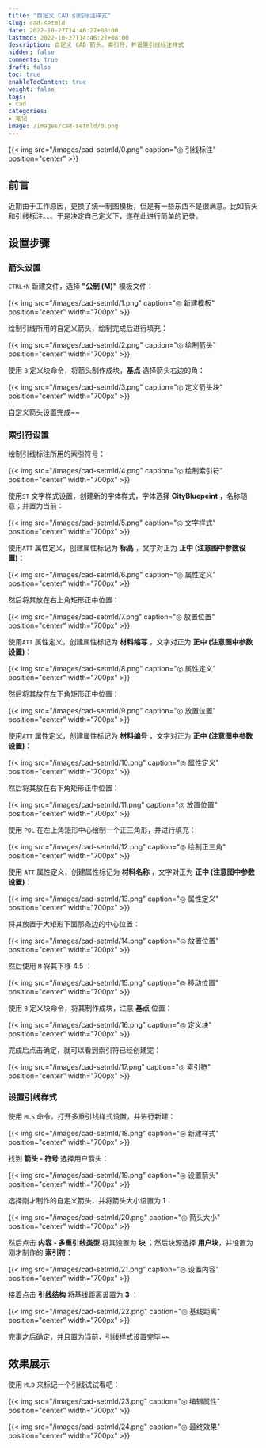```yaml
---
title: "自定义 CAD 引线标注样式"
slug: cad-setmld
date: 2022-10-27T14:46:27+08:00
lastmod: 2022-10-27T14:46:27+08:00
description: 自定义 CAD 箭头、索引符，并设置引线标注样式
hidden: false
comments: true
draft: false
toc: true
enableTocContent: true
weight: false
tags:
- cad
categories:
- 笔记
image: /images/cad-setmld/0.png
---
```


{{< img src="/images/cad-setmld/0.png" caption="◎ 引线标注" position="center" >}}

## 前言

近期由于工作原因，更换了统一制图模板，但是有一些东西不是很满意。比如箭头和引线标注。。。于是决定自己定义下，遂在此进行简单的记录。

<!--more-->

## 设置步骤

### 箭头设置

`CTRL+N` 新建文件，选择 **"公制 (M)"** 模板文件：

{{< img src="/images/cad-setmld/1.png" caption="◎ 新建模板" position="center" width="700px" >}}

绘制引线所用的自定义箭头，绘制完成后进行填充：

{{< img src="/images/cad-setmld/2.png" caption="◎ 绘制箭头" position="center" width="700px" >}}

使用 `B` 定义块命令，将箭头制作成块，**基点** 选择箭头右边的角：

{{< img src="/images/cad-setmld/3.png" caption="◎ 定义箭头块" position="center" width="700px" >}}

自定义箭头设置完成~~

### 索引符设置

绘制引线标注所用的索引符号：

{{< img src="/images/cad-setmld/4.png" caption="◎ 绘制索引符" position="center" width="700px" >}}

使用`ST` 文字样式设置，创建新的字体样式，字体选择 **CityBluepeint** ，名称随意；并置为当前：

{{< img src="/images/cad-setmld/5.png" caption="◎ 文字样式" position="center" width="700px" >}}

使用`ATT` 属性定义，创建属性标记为 **标高** ，文字对正为 **正中 (注意图中参数设置)**：

{{< img src="/images/cad-setmld/6.png" caption="◎ 属性定义" position="center" width="700px" >}}

然后将其放在右上角矩形正中位置：

{{< img src="/images/cad-setmld/7.png" caption="◎ 放置位置" position="center" width="700px" >}}

使用`ATT` 属性定义，创建属性标记为 **材料缩写** ，文字对正为 **正中 (注意图中参数设置)**：

{{< img src="/images/cad-setmld/8.png" caption="◎ 属性定义" position="center" width="700px" >}}

然后将其放在左下角矩形正中位置：

{{< img src="/images/cad-setmld/9.png" caption="◎ 放置位置" position="center" width="700px" >}}

使用`ATT` 属性定义，创建属性标记为 **材料编号** ，文字对正为 **正中 (注意图中参数设置)**：

{{< img src="/images/cad-setmld/10.png" caption="◎ 属性定义" position="center" width="700px" >}}

然后将其放在右下角矩形正中位置：

{{< img src="/images/cad-setmld/11.png" caption="◎ 放置位置" position="center" width="700px" >}}

使用 `POL` 在左上角矩形中心绘制一个正三角形，并进行填充：

{{< img src="/images/cad-setmld/12.png" caption="◎ 绘制正三角" position="center" width="700px" >}}

使用 `ATT` 属性定义，创建属性标记为 **材料名称** ，文字对正为 **正中 (注意图中参数设置)**：

{{< img src="/images/cad-setmld/13.png" caption="◎ 属性定义" position="center" width="700px" >}}

将其放置于大矩形下面那条边的中心位置：

{{< img src="/images/cad-setmld/14.png" caption="◎ 放置位置" position="center" width="700px" >}}

然后使用 `M` 将其下移 4.5 ：

{{< img src="/images/cad-setmld/15.png" caption="◎ 移动位置" position="center" width="700px" >}}

使用 `B` 定义块命令，将其制作成块，注意 **基点** 位置：

{{< img src="/images/cad-setmld/16.png" caption="◎ 定义块" position="center" width="700px" >}}

完成后点击确定，就可以看到索引符已经创建完：

{{< img src="/images/cad-setmld/17.png" caption="◎ 索引符" position="center" width="700px" >}}

### 设置引线样式

使用 `MLS` 命令，打开多重引线样式设置，并进行新建：

{{< img src="/images/cad-setmld/18.png" caption="◎ 新建样式" position="center" width="700px" >}}

找到 **箭头 - 符号** 选择用户箭头：

{{< img src="/images/cad-setmld/19.png" caption="◎ 设置箭头" position="center" width="700px" >}}

选择刚才制作的自定义箭头，并将箭头大小设置为 **1**：

{{< img src="/images/cad-setmld/20.png" caption="◎ 箭头大小" position="center" width="700px" >}}

然后点击 **内容 - 多重引线类型** 将其设置为 **块** ；然后块源选择 **用户块**，并设置为刚才制作的 **索引符**：

{{< img src="/images/cad-setmld/21.png" caption="◎ 设置内容" position="center" width="700px" >}}

接着点击 **引线结构** 将基线距离设置为 **3** ：

{{< img src="/images/cad-setmld/22.png" caption="◎ 基线距离" position="center" width="700px" >}}

完事之后确定，并且置为当前，引线样式设置完毕~~

## 效果展示

使用 `MLD` 来标记一个引线试试看吧：

{{< img src="/images/cad-setmld/23.png" caption="◎ 编辑属性" position="center" width="700px" >}}

{{< img src="/images/cad-setmld/24.png" caption="◎ 最终效果" position="center" width="700px" >}}